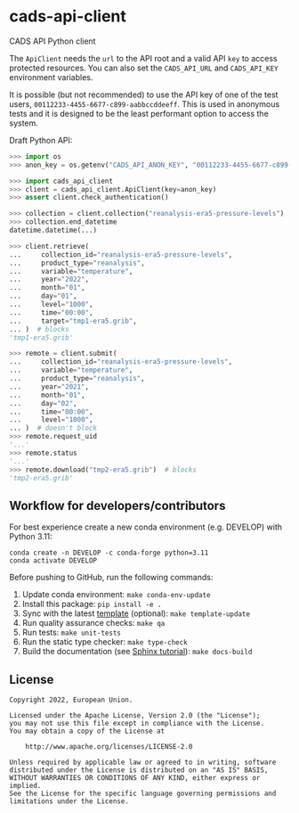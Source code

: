 # cads-api-client

CADS API Python client

The `ApiClient` needs the `url` to the API root and a valid API `key` to access protected resources.
You can also set the `CADS_API_URL` and `CADS_API_KEY` environment variables.

It is possible (but not recommended) to use the API key of one of the test users,
`00112233-4455-6677-c899-aabbccddeeff`. This is used in anonymous tests and
it is designed to be the least performant option to access the system.

Draft Python API:

```python
>>> import os
>>> anon_key = os.getenv("CADS_API_ANON_KEY", "00112233-4455-6677-c899-aabbccddeeff")

>>> import cads_api_client
>>> client = cads_api_client.ApiClient(key=anon_key)
>>> assert client.check_authentication()

>>> collection = client.collection("reanalysis-era5-pressure-levels")
>>> collection.end_datetime
datetime.datetime(...)

>>> client.retrieve(
...     collection_id="reanalysis-era5-pressure-levels",
...     product_type="reanalysis",
...     variable="temperature",
...     year="2022",
...     month="01",
...     day="01",
...     level="1000",
...     time="00:00",
...     target="tmp1-era5.grib",
... )  # blocks
'tmp1-era5.grib'

>>> remote = client.submit(
...     collection_id="reanalysis-era5-pressure-levels",
...     variable="temperature",
...     product_type="reanalysis",
...     year="2021",
...     month="01",
...     day="02",
...     time="00:00",
...     level="1000",
... )  # doesn't block
>>> remote.request_uid
'...'
>>> remote.status
'...'
>>> remote.download("tmp2-era5.grib")  # blocks
'tmp2-era5.grib'

```

## Workflow for developers/contributors

For best experience create a new conda environment (e.g. DEVELOP) with Python 3.11:

```
conda create -n DEVELOP -c conda-forge python=3.11
conda activate DEVELOP
```

Before pushing to GitHub, run the following commands:

1. Update conda environment: `make conda-env-update`
1. Install this package: `pip install -e .`
1. Sync with the latest [template](https://github.com/ecmwf-projects/cookiecutter-conda-package) (optional): `make template-update`
1. Run quality assurance checks: `make qa`
1. Run tests: `make unit-tests`
1. Run the static type checker: `make type-check`
1. Build the documentation (see [Sphinx tutorial](https://www.sphinx-doc.org/en/master/tutorial/)): `make docs-build`

## License

```
Copyright 2022, European Union.

Licensed under the Apache License, Version 2.0 (the "License");
you may not use this file except in compliance with the License.
You may obtain a copy of the License at

    http://www.apache.org/licenses/LICENSE-2.0

Unless required by applicable law or agreed to in writing, software
distributed under the License is distributed on an "AS IS" BASIS,
WITHOUT WARRANTIES OR CONDITIONS OF ANY KIND, either express or implied.
See the License for the specific language governing permissions and
limitations under the License.
```
